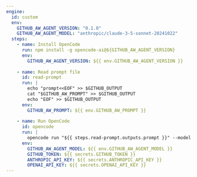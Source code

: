 ```yaml
---
engine:
  id: custom
  env:
    GITHUB_AW_AGENT_VERSION: "0.1.0"
    GITHUB_AW_AGENT_MODEL: "anthropic/claude-3-5-sonnet-20241022"
  steps:
    - name: Install OpenCode
      run: npm install -g opencode-ai@${GITHUB_AW_AGENT_VERSION}
      env:
        GITHUB_AW_AGENT_VERSION: ${{ env.GITHUB_AW_AGENT_VERSION }}
    
    - name: Read prompt file
      id: read-prompt
      run: |
        echo "prompt<<EOF" >> $GITHUB_OUTPUT
        cat "$GITHUB_AW_PROMPT" >> $GITHUB_OUTPUT
        echo "EOF" >> $GITHUB_OUTPUT
      env:
        GITHUB_AW_PROMPT: ${{ env.GITHUB_AW_PROMPT }}
    
    - name: Run OpenCode
      id: opencode
      run: |
        opencode run "${{ steps.read-prompt.outputs.prompt }}" --model "${GITHUB_AW_AGENT_MODEL}" --no-tui
      env:
        GITHUB_AW_AGENT_MODEL: ${{ env.GITHUB_AW_AGENT_MODEL }}
        GITHUB_TOKEN: ${{ secrets.GITHUB_TOKEN }}
        ANTHROPIC_API_KEY: ${{ secrets.ANTHROPIC_API_KEY }}
        OPENAI_API_KEY: ${{ secrets.OPENAI_API_KEY }}
---
```


<!--
This shared configuration sets up a custom agentic engine using sst/opencode.

**Usage:**
Include this file in your workflow using frontmatter imports:

```yaml
---
imports:
  - shared/opencode.md
---
```

**Requirements:**
- The workflow will install opencode-ai npm package using version from `GITHUB_AW_AGENT_VERSION` env var
- The original prompt file is read and passed to OpenCode CLI
- OpenCode is executed in non-TUI mode with the specified model
- Output is captured in the agent log file

**Environment Variables:**
- `GITHUB_AW_AGENT_VERSION`: OpenCode version (default: `0.1.0`)
- `GITHUB_AW_AGENT_MODEL`: AI model in `provider/model` format (default: `anthropic/claude-3-5-sonnet-20241022`)
- `ANTHROPIC_API_KEY`: Required if using Anthropic models
- `OPENAI_API_KEY`: Required if using OpenAI models

**Note**: 
- This workflow requires internet access to install npm packages
- The opencode version can be customized by setting the `GITHUB_AW_AGENT_VERSION` environment variable
- The AI model can be customized by setting the `GITHUB_AW_AGENT_MODEL` environment variable
- OpenCode is provider-agnostic and supports multiple LLM providers
-->
